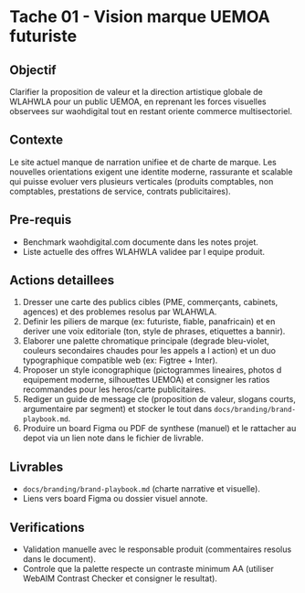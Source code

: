 # Tache 01 - Vision marque UEMOA futuriste

## Objectif
Clarifier la proposition de valeur et la direction artistique globale de WLAHWLA pour un public UEMOA, en reprenant les forces visuelles observees sur waohdigital tout en restant oriente commerce multisectoriel.

## Contexte
Le site actuel manque de narration unifiee et de charte de marque. Les nouvelles orientations exigent une identite moderne, rassurante et scalable qui puisse evoluer vers plusieurs verticales (produits comptables, non comptables, prestations de service, contrats publicitaires).

## Pre-requis
- Benchmark waohdigital.com documente dans les notes projet.
- Liste actuelle des offres WLAHWLA validee par l equipe produit.

## Actions detaillees
1. Dresser une carte des publics cibles (PME, commerçants, cabinets, agences) et des problemes resolus par WLAHWLA.
2. Definir les piliers de marque (ex: futuriste, fiable, panafricain) et en deriver une voix editoriale (ton, style de phrases, etiquettes a bannir).
3. Elaborer une palette chromatique principale (degrade bleu-violet, couleurs secondaires chaudes pour les appels a l action) et un duo typographique compatible web (ex: Figtree + Inter).
4. Proposer un style iconographique (pictogrammes lineaires, photos d equipement moderne, silhouettes UEMOA) et consigner les ratios recommandes pour les heros/carte publicitaires.
5. Rediger un guide de message cle (proposition de valeur, slogans courts, argumentaire par segment) et stocker le tout dans `docs/branding/brand-playbook.md`.
6. Produire un board Figma ou PDF de synthese (manuel) et le rattacher au depot via un lien note dans le fichier de livrable.

## Livrables
- `docs/branding/brand-playbook.md` (charte narrative et visuelle).
- Liens vers board Figma ou dossier visuel annote.

## Verifications
- Validation manuelle avec le responsable produit (commentaires resolus dans le document).
- Controle que la palette respecte un contraste minimum AA (utiliser WebAIM Contrast Checker et consigner le resultat).

